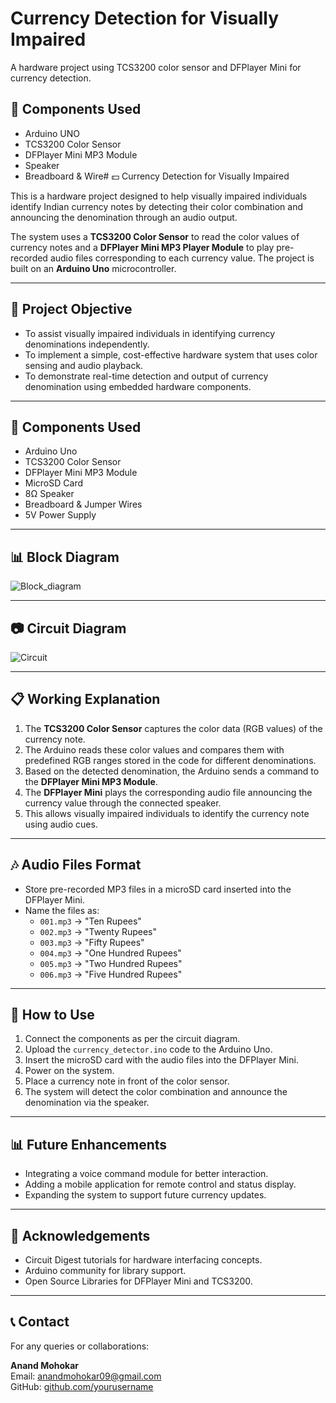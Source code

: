 # Currency Detection for Visually Impaired

A hardware project using TCS3200 color sensor and DFPlayer Mini for currency detection.

## 📑 Components Used
- Arduino UNO
- TCS3200 Color Sensor
- DFPlayer Mini MP3 Module
- Speaker
- Breadboard & Wire# 💵 Currency Detection for Visually Impaired

This is a hardware project designed to help visually impaired individuals identify Indian currency notes by detecting their color combination and announcing the denomination through an audio output.

The system uses a **TCS3200 Color Sensor** to read the color values of currency notes and a **DFPlayer Mini MP3 Player Module** to play pre-recorded audio files corresponding to each currency value. The project is built on an **Arduino Uno** microcontroller.

---

## 📖 Project Objective

- To assist visually impaired individuals in identifying currency denominations independently.
- To implement a simple, cost-effective hardware system that uses color sensing and audio playback.
- To demonstrate real-time detection and output of currency denomination using embedded hardware components.

---

## 🔧 Components Used

- Arduino Uno             
- TCS3200 Color Sensor   
- DFPlayer Mini MP3 Module
- MicroSD Card            
- 8Ω Speaker              
- Breadboard & Jumper Wires
- 5V Power Supply         

---

## 📊 Block Diagram
![Block_diagram](https://github.com/user-attachments/assets/f7cbc415-5cde-478b-83d7-4d87a4de3c5d)


---

## 📷 Circuit Diagram

![Circuit](https://github.com/user-attachments/assets/e88d20a5-53a9-4ea1-8f1c-e42f5c1967e3)


---

## 📋 Working Explanation

1. The **TCS3200 Color Sensor** captures the color data (RGB values) of the currency note.
2. The Arduino reads these color values and compares them with predefined RGB ranges stored in the code for different denominations.
3. Based on the detected denomination, the Arduino sends a command to the **DFPlayer Mini MP3 Module**.
4. The **DFPlayer Mini** plays the corresponding audio file announcing the currency value through the connected speaker.
5. This allows visually impaired individuals to identify the currency note using audio cues.

---

## 🎶 Audio Files Format

- Store pre-recorded MP3 files in a microSD card inserted into the DFPlayer Mini.
- Name the files as:
  - `001.mp3` → "Ten Rupees"
  - `002.mp3` → "Twenty Rupees"
  - `003.mp3` → "Fifty Rupees"
  - `004.mp3` → "One Hundred Rupees"
  - `005.mp3` → "Two Hundred Rupees"
  - `006.mp3` → "Five Hundred Rupees"

---

## 📝 How to Use

1. Connect the components as per the circuit diagram.
2. Upload the `currency_detector.ino` code to the Arduino Uno.
3. Insert the microSD card with the audio files into the DFPlayer Mini.
4. Power on the system.
5. Place a currency note in front of the color sensor.
6. The system will detect the color combination and announce the denomination via the speaker.

---

## 📊 Future Enhancements

- Integrating a voice command module for better interaction.
- Adding a mobile application for remote control and status display.
- Expanding the system to support future currency updates.

---

## 🙏 Acknowledgements

- Circuit Digest tutorials for hardware interfacing concepts.
- Arduino community for library support.
- Open Source Libraries for DFPlayer Mini and TCS3200.

---

## 📞 Contact

For any queries or collaborations:

**Anand Mohokar**  
Email: anandmohokar09@gmail.com  
GitHub: [github.com/yourusername](https://github.com/yourusername)







